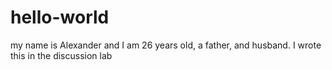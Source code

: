 # hello-world
my name is Alexander and I am 26 years old, a father, and husband.
I wrote this in the discussion lab